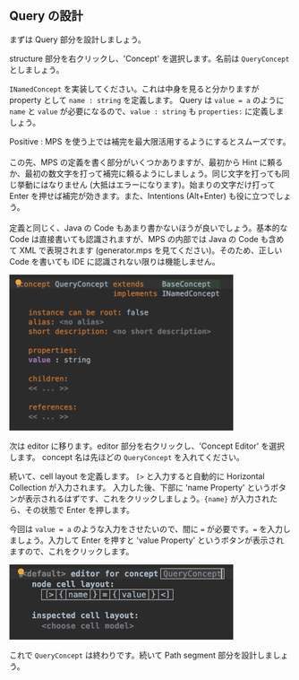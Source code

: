 ## Query の設計

まずは Query 部分を設計しましょう。

structure 部分を右クリックし、'Concept' を選択します。名前は `QueryConcept` としましょう。

`INamedConcept` を実装してください。これは中身を見ると分かりますが property として `name : string` を定義します。
Query は `value = a` のように `name` と `value` が必要になるので、`value : string` も `properties:` に定義しましょう。

Positive
: MPS を使う上では補完を最大限活用するようにするとスムーズです。<br><br>この先、MPS の定義を書く部分がいくつかありますが、最初から Hint に頼るか、最初の数文字を打って補完に頼るようにしましょう。同じ文字を打っても同じ挙動にはなりません (大抵はエラーになります)。始まりの文字だけ打って Enter を押せば補完が効きます。また、Intentions (Alt+Enter) も役に立つでしょう。<br><br>定義と同じく、Java の Code もあまり書かないほうが良いでしょう。基本的な Code は直接書いても認識されますが、MPS の内部では Java の Code も含めて XML で表現されます (generator.mps を見てください)。そのため、正しい Code を書いても IDE に認識されない限りは機能しません。

<img src="./03_Query_01.png" width="400" />

次は editor に移ります。editor 部分を右クリックし、'Concept Editor' を選択します。
concept 名は先ほどの `QueryConcept` を入れてください。

続いて、cell layout を定義します。
`[>` と入力すると自動的に Horizontal Collection が入力されます。
入力した後、下部に 'name Property' というボタンが表示されるはずです、これをクリックしましょう。`{name}` が入力されたら、その状態で Enter を押します。

今回は `value = a` のような入力をさせたいので、間に `=` が必要です。`=` を入力しましょう。入力して Enter を押すと 'value Property' というボタンが表示されますので、これをクリックします。

<img src="./03_Query_02.png" width="400" />

これで `QueryConcept` は終わりです。続いて Path segment 部分を設計しましょう。

